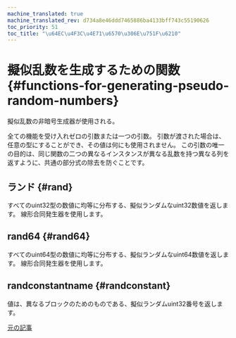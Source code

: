```yaml
---
machine_translated: true
machine_translated_rev: d734a8e46ddd7465886ba4133bff743c55190626
toc_priority: 51
toc_title: "\u64EC\u4F3C\u4E71\u6570\u306E\u751F\u6210"
---
```


# 擬似乱数を生成するための関数 {#functions-for-generating-pseudo-random-numbers}

擬似乱数の非暗号生成器が使用される。

全ての機能を受け入れゼロの引数または一つの引数。
引数が渡された場合は、任意の型にすることができ、その値は何にも使用されません。
この引数の唯一の目的は、同じ関数の二つの異なるインスタンスが異なる乱数を持つ異なる列を返すように、共通の部分式の除去を防ぐことです。

## ランド {#rand}

すべてのuint32型の数値に均等に分布する、擬似ランダムなuint32数値を返します。
線形合同発生器を使用します。

## rand64 {#rand64}

すべてのuint64型の数値に均等に分布する、擬似ランダムなuint64数値を返します。
線形合同発生器を使用します。

## randconstantname {#randconstant}

値は、異なるブロックのためのものである、擬似ランダムuint32番号を返します。

[元の記事](https://clickhouse.tech/docs/en/query_language/functions/random_functions/) <!--hide-->
